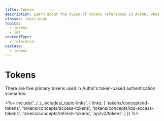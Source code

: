 ```yaml
---
title: Tokens
description: Learn about the types of tokens referenced in Auth0, what each is used for, and how to use it.
classes: topic-page
topics:
  - tokens
  - jwt
contentType:
  - reference
useCase:
  - tokens
---
```

# Tokens

There are five primary tokens used in Auth0's token-based authentication scenarios:

<%= include('../../_includes/_topic-links', { links: [
  'tokens/concepts/id-tokens',
  'tokens/concepts/access-tokens',
  'tokens/concepts/idp-access-tokens',
  'tokens/concepts/refresh-tokens',
  'api/v2/tokens'
] }) %>

